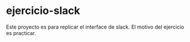 # ejercicio-slack

Este proyecto es para replicar el interface de slack. El motivo del ejercicio es practicar.